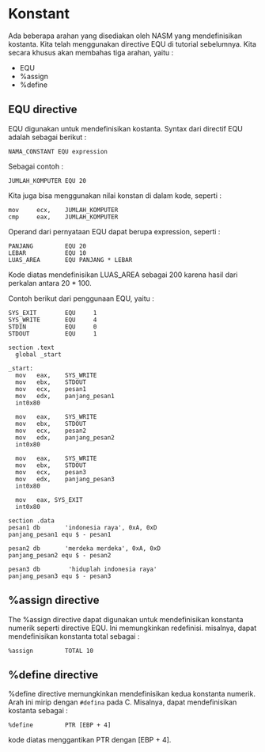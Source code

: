 # Konstant

Ada beberapa arahan yang disediakan oleh NASM yang mendefinisikan kostanta. Kita telah menggunakan directive EQU di tutorial sebelumnya. Kita secara khusus akan membahas tiga arahan, yaitu :

- EQU
- %assign
- %define

## EQU directive

EQU digunakan untuk mendefinisikan kostanta. Syntax dari directif EQU adalah sebagai berikut :

```
NAMA_CONSTANT EQU expression
```

Sebagai contoh :

```assembly
JUMLAH_KOMPUTER EQU 20
```

Kita juga bisa menggunakan nilai konstan di dalam kode, seperti :

```assembly
mov     ecx,    JUMLAH_KOMPUTER
cmp     eax,    JUMLAH_KOMPUTER
```
Operand dari pernyataan EQU dapat berupa expression, seperti :

```assembly
PANJANG         EQU 20
LEBAR           EQU 10
LUAS_AREA       EQU PANJANG * LEBAR
```
Kode diatas mendefinisikan LUAS_AREA sebagai 200 karena hasil dari perkalan antara 20 * 100.

Contoh berikut dari penggunaan EQU, yaitu :

```assembly
SYS_EXIT        EQU     1
SYS_WRITE       EQU     4
STDIN           EQU     0
STDOUT          EQU     1

section .text
  global _start

_start:
  mov   eax,    SYS_WRITE
  mov   ebx,    STDOUT
  mov   ecx,    pesan1
  mov   edx,    panjang_pesan1
  int0x80

  mov   eax,    SYS_WRITE
  mov   ebx,    STDOUT
  mov   ecx,    pesan2
  mov   edx,    panjang_pesan2
  int0x80

  mov   eax,    SYS_WRITE
  mov   ebx,    STDOUT
  mov   ecx,    pesan3  
  mov   edx,    panjang_pesan3
  int0x80

  mov   eax, SYS_EXIT
  int0x80

section .data
pesan1 db       'indonesia raya', 0xA, 0xD
panjang_pesan1 equ $ - pesan1

pesan2 db       'merdeka merdeka', 0xA, 0xD
panjang_pesan2 equ $ - pesan2

pesan3 db        'hiduplah indonesia raya'
panjang_pesan3 equ $ - pesan3
```

## %assign directive

The %assign directive dapat digunakan untuk mendefinisikan konstanta numerik seperti directive EQU. Ini memungkinkan redefinisi. misalnya, dapat mendefinisikan konstanta total sebagai :

```
%assign         TOTAL 10
```

## %define directive

%define directive memungkinkan mendefinisikan kedua konstanta numerik. Arah ini mirip dengan ``#defina`` pada C. Misalnya, dapat mendefinisikan kostanta sebagai :

```
%define         PTR [EBP + 4]
```

kode diatas menggantikan PTR dengan [EBP + 4].